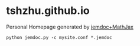 # tshzhu.github.io

Personal Homepage generated by [jemdoc+MathJax](https://github.com/wsshin/jemdoc_mathjax)

```
python jemdoc.py -c mysite.conf *.jemdoc
```
